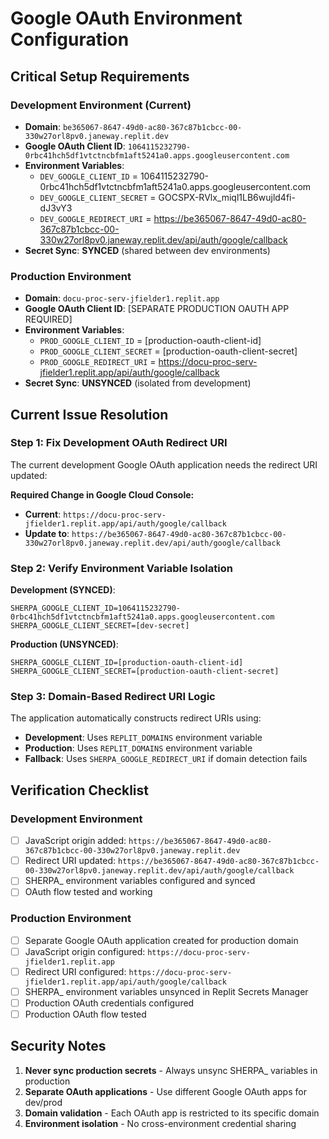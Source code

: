 # Google OAuth Environment Configuration

## Critical Setup Requirements

### Development Environment (Current)
- **Domain**: `be365067-8647-49d0-ac80-367c87b1cbcc-00-330w27orl8pv0.janeway.replit.dev`
- **Google OAuth Client ID**: `1064115232790-0rbc41hch5df1vtctncbfm1aft5241a0.apps.googleusercontent.com`
- **Environment Variables**: 
  - `DEV_GOOGLE_CLIENT_ID` = 1064115232790-0rbc41hch5df1vtctncbfm1aft5241a0.apps.googleusercontent.com
  - `DEV_GOOGLE_CLIENT_SECRET` = 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
  - `DEV_GOOGLE_REDIRECT_URI` = https://be365067-8647-49d0-ac80-367c87b1cbcc-00-330w27orl8pv0.janeway.replit.dev/api/auth/google/callback
- **Secret Sync**: **SYNCED** (shared between dev environments)

### Production Environment
- **Domain**: `docu-proc-serv-jfielder1.replit.app`
- **Google OAuth Client ID**: [SEPARATE PRODUCTION OAUTH APP REQUIRED]
- **Environment Variables**:
  - `PROD_GOOGLE_CLIENT_ID` = [production-oauth-client-id]
  - `PROD_GOOGLE_CLIENT_SECRET` = [production-oauth-client-secret]
  - `PROD_GOOGLE_REDIRECT_URI` = https://docu-proc-serv-jfielder1.replit.app/api/auth/google/callback
- **Secret Sync**: **UNSYNCED** (isolated from development)

## Current Issue Resolution

### Step 1: Fix Development OAuth Redirect URI
The current development Google OAuth application needs the redirect URI updated:

**Required Change in Google Cloud Console:**
- **Current**: `https://docu-proc-serv-jfielder1.replit.app/api/auth/google/callback`
- **Update to**: `https://be365067-8647-49d0-ac80-367c87b1cbcc-00-330w27orl8pv0.janeway.replit.dev/api/auth/google/callback`

### Step 2: Verify Environment Variable Isolation
**Development (SYNCED)**:
```
SHERPA_GOOGLE_CLIENT_ID=1064115232790-0rbc41hch5df1vtctncbfm1aft5241a0.apps.googleusercontent.com
SHERPA_GOOGLE_CLIENT_SECRET=[dev-secret]
```

**Production (UNSYNCED)**:
```
SHERPA_GOOGLE_CLIENT_ID=[production-oauth-client-id]
SHERPA_GOOGLE_CLIENT_SECRET=[production-oauth-client-secret]
```

### Step 3: Domain-Based Redirect URI Logic
The application automatically constructs redirect URIs using:
- **Development**: Uses `REPLIT_DOMAINS` environment variable
- **Production**: Uses `REPLIT_DOMAINS` environment variable
- **Fallback**: Uses `SHERPA_GOOGLE_REDIRECT_URI` if domain detection fails

## Verification Checklist

### Development Environment
- [ ] JavaScript origin added: `https://be365067-8647-49d0-ac80-367c87b1cbcc-00-330w27orl8pv0.janeway.replit.dev`
- [ ] Redirect URI updated: `https://be365067-8647-49d0-ac80-367c87b1cbcc-00-330w27orl8pv0.janeway.replit.dev/api/auth/google/callback`
- [ ] SHERPA_ environment variables configured and synced
- [ ] OAuth flow tested and working

### Production Environment  
- [ ] Separate Google OAuth application created for production domain
- [ ] JavaScript origin configured: `https://docu-proc-serv-jfielder1.replit.app`
- [ ] Redirect URI configured: `https://docu-proc-serv-jfielder1.replit.app/api/auth/google/callback`
- [ ] SHERPA_ environment variables unsynced in Replit Secrets Manager
- [ ] Production OAuth credentials configured
- [ ] Production OAuth flow tested

## Security Notes

1. **Never sync production secrets** - Always unsync SHERPA_ variables in production
2. **Separate OAuth applications** - Use different Google OAuth apps for dev/prod
3. **Domain validation** - Each OAuth app is restricted to its specific domain
4. **Environment isolation** - No cross-environment credential sharing